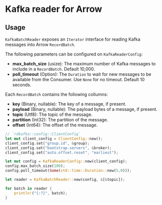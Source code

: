 # Kafka reader for Arrow

## Usage

`KafkaBatchReader` exposes an `Iterator` interface for reading Kafka 
messages into Arrow `RecordBatch`.

The following parameters can be configured on `KafkaReaderConfig`:

- **max_batch_size** (usize): The maximum number of Kafka messages to
  include in a `RecordBatch`. Default 10,000.
- **poll_timeout** (Option<Duration>): The `Duration` to wait for new
  messages to be available from the Consumer. Use `None` for no timeout.
  Default 10 seconds.

Each `RecordBatch` contains the following collumns:

- **key** (Binary, nullable): The key of a message, if present.
- **payload** (Binary, nullable): The payload bytes of a message, if present.
- **topic** (Utf8): The topic of the message.
- **partition** (Int32): The partition of the message.
- **offset** (Int64): The offset of the message.

```rust
// `rdkafka::config::ClientConfig`
let mut client_config = ClientConfig::new();
client_config.set("group.id", &group);
client_config.set("bootstrap.servers", &broker);
client_config.set("auto.offset.reset", "earliest");

let mut config = KafkaReaderConfig::new(client_config);
config.max_batch_size(100);
config.poll_timeout(Some(std::time::Duration::new(5,0)));

let reader = KafkaBatchReader::new(config, &[&topic]);

for batch in reader {
    println!("{:?}", batch);
}
```
